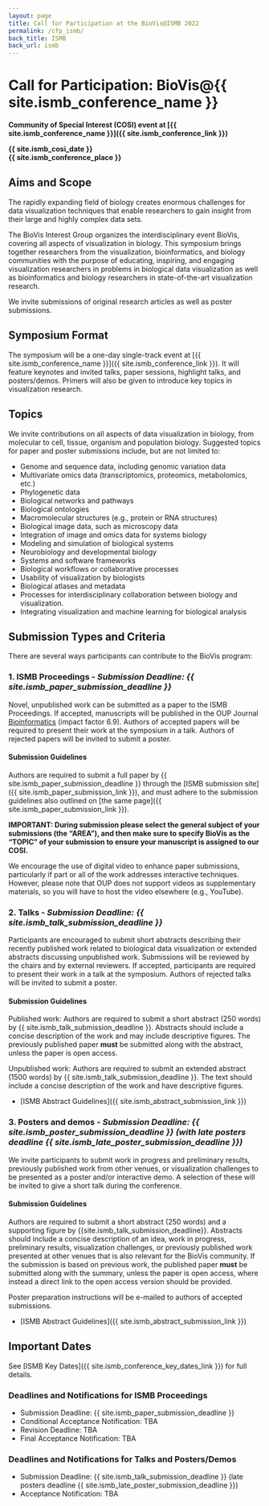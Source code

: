 ```yaml
---
layout: page
title: Call for Participation at the BioVis@ISMB 2022
permalink: /cfp_ismb/
back_title: ISMB
back_url: ismb
---
```


# Call for Participation: BioVis@{{ site.ismb_conference_name }}

**Community of Special Interest (COSI) event at [{{ site.ismb_conference_name }}]({{ site.ismb_conference_link }})**  

**{{ site.ismb_cosi_date }}  
{{ site.ismb_conference_place }}**

## Aims and Scope

The rapidly expanding field of biology creates enormous challenges for data visualization techniques that enable researchers to gain insight from their large and highly complex data sets.

The BioVis Interest Group organizes the interdisciplinary event BioVis, covering all aspects of visualization in biology. This symposium brings together researchers from the visualization, bioinformatics, and biology communities with the purpose of educating, inspiring, and engaging visualization researchers in problems in biological data visualization as well as bioinformatics and biology researchers in state-of-the-art visualization research.

We invite submissions of original research articles as well as poster submissions.

## Symposium Format

The symposium will be a one-day single-track event at [{{ site.ismb_conference_name }}]({{ site.ismb_conference_link }}). It will feature keynotes and invited talks, paper sessions, highlight talks, and posters/demos. Primers will also be given to introduce key topics in visualization research.

## Topics

We invite contributions on all aspects of data visualization in biology, from molecular to cell, tissue, organism and population biology. Suggested topics for paper and poster submissions include, but are not limited to:

* Genome and sequence data, including genomic variation data
* Multivariate omics data (transcriptomics, proteomics, metabolomics, etc.)
* Phylogenetic data
* Biological networks and pathways
* Biological ontologies
* Macromolecular structures (e.g., protein or RNA structures)
* Biological image data, such as microscopy data
* Integration of image and omics data for systems biology
* Modeling and simulation of biological systems
* Neurobiology and developmental biology
* Systems and software frameworks
* Biological workflows or collaborative processes
* Usability of visualization by biologists
* Biological atlases and metadata
* Processes for interdisciplinary collaboration between biology and visualization.
* Integrating visualization and machine learning for biological analysis

## Submission Types and Criteria

There are several ways participants can contribute to the BioVis program:

### 1. ISMB Proceedings - *Submission Deadline: {{ site.ismb_paper_submission_deadline }}*

Novel, unpublished work can be submitted as a paper to the ISMB Proceedings. If accepted, manuscripts will be published in the OUP Journal [Bioinformatics](http://bioinformatics.oxfordjournals.org/) (impact factor 6.9). Authors of accepted papers will be required to present their work at the symposium in a talk. Authors of rejected papers will be invited to submit a poster. 

#### Submission Guidelines

Authors are required to submit a full paper by <time>{{ site.ismb_paper_submission_deadline }}</time> through the [ISMB submission site]({{ site.ismb_paper_submission_link }}), and must adhere to the submission guidelines also outlined on [the same page]({{ site.ismb_paper_submission_link }}).

**IMPORTANT: During submission please select the general subject of your submissions (the “AREA”), and then make sure to specify BioVis as the “TOPIC” of your submission to ensure your manuscript is assigned to our COSI.**

We encourage the use of digital video to enhance paper submissions, particularly if part or all of the work addresses interactive techniques. However, please note that OUP does not support videos as supplementary materials, so you will have to host the video elsewhere (e.g., YouTube).


### 2. Talks - *Submission Deadline: {{ site.ismb_talk_submission_deadline }}*

Participants are encouraged to submit short abstracts describing their recently published work related to biological data visualization or extended abstracts discussing unpublished work.  Submissions will be reviewed by the chairs and by external reviewers. If accepted, participants are required to present their work in a talk at the symposium. Authors of rejected talks will be invited to submit a poster.

#### Submission Guidelines

Published work: Authors are required to submit a short abstract (250 words) by <time>{{ site.ismb_talk_submission_deadline }}</time>. Abstracts should include a concise description of the work and may include descriptive figures. The previously published paper **must** be submitted along with the abstract, unless the paper is open access.

Unpublished work: Authors are required to submit an extended abstract (1500 words) by <time>{{ site.ismb_talk_submission_deadline }}</time>.  The text should include a concise description of the work and have descriptive figures.  
* [ISMB Abstract Guidelines]({{ site.ismb_abstract_submission_link }})  
<!-- TODO: Check link: * [**ISMB Talk Submission Form**](https://easychair.org/account/signin?l=Qtwki8qv7LdppT3m13DeXL#) (Select Biovis after logging in) -->

### 3. Posters and demos - *Submission Deadline: {{ site.ismb_poster_submission_deadline }} (with late posters deadline {{ site.ismb_late_poster_submission_deadline }})*

We invite participants to submit work in progress and preliminary results, previously published work from other venues, or visualization challenges to be presented as a poster and/or interactive demo. A selection of these will be invited to give a short talk during the conference.

#### Submission Guidelines

Authors are required to submit a short abstract (250 words) and a supporting figure by <time>{{site.ismb_talk_submission_deadline}}</time>.  Abstracts should include a concise description of an idea, work in progress, preliminary results, visualization challenges, or previously published work presented at other venues that is also relevant for the BioVis community. If the submission is based on previous work, the published paper **must** be submitted along with the summary, unless the paper is open access, where instead a direct link to the open access version should be provided.

Poster preparation instructions will be e-mailed to authors of accepted submissions.
* [ISMB Abstract Guidelines]({{ site.ismb_abstract_submission_link }})  
<!-- TODO: Check link: * [**ISMB Poster Submission Form**](https://easychair.org/account/signin?l=Qtwki8qv7LdppT3m13DeXL#) (Select Biovis after logging in) -->

## Important Dates

See [ISMB Key Dates]({{ site.ismb_conference_key_dates_link }}) for full details.

### Deadlines and Notifications for ISMB Proceedings

* Submission Deadline: <time>{{ site.ismb_paper_submission_deadline }}</time>
* Conditional Acceptance Notification: <time>TBA</time>
* Revision Deadline: <time>TBA</time>
* Final Acceptance Notification: <time>TBA</time>

### Deadlines and Notifications for Talks and Posters/Demos

* Submission Deadline: <time>{{ site.ismb_talk_submission_deadline }}</time> (late posters deadline <time>{{ site.ismb_late_poster_submission_deadline }}</time>)
* Acceptance Notification: <time>TBA</time>
